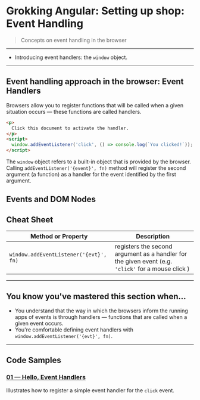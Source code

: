 # Grokking Angular: Setting up shop: Event Handling 
> Concepts on event handling in the browser

---
+ Introducing event handlers: the `window` object.
---


## Event handling approach in the browser: Event Handlers

Browsers allow you to register functions that will be called when a given situation occurs &mdash; these functions are called handlers.

```html
<p>
  Click this document to activate the handler.
</p>
<script>
  window.addEventListener('click', () => console.log(`You clicked!`));
</script>
```

The `window` object refers to a built-in object that is provided by the browser. Calling `addEventListener('{event}', fn)` method will register the second argument (a function) as a handler for the event identified by the first argument.

## Events and DOM Nodes


## Cheat Sheet

| Method or Property | Description |
|--------------------|-------------|
| `window.addEventListener('{evt}', fn)` | registers the second argument as a handler for the given event (e.g. `'click'` for a mouse click ) |



---
## You know you've mastered this section when...

+ You understand that the way in which the browsers inform the running apps of events is through handlers &mdash; functions that are called when a given event occurs. 
+ You're comfortable defining event handlers with `window.addEventListener('{evt}', fn)`.
---

## Code Samples

### [01 &mdash; Hello, Event Handlers](./01-hello-event-handlers)
Illustrates how to register a simple event handler for the `click` event.

